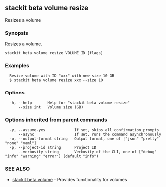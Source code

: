 ## stackit beta volume resize

Resizes a volume

### Synopsis

Resizes a volume.

```
stackit beta volume resize VOLUME_ID [flags]
```

### Examples

```
  Resize volume with ID "xxx" with new size 10 GB
  $ stackit beta volume resize xxx --size 10
```

### Options

```
  -h, --help       Help for "stackit beta volume resize"
      --size int   Volume size (GB)
```

### Options inherited from parent commands

```
  -y, --assume-yes             If set, skips all confirmation prompts
      --async                  If set, runs the command asynchronously
  -o, --output-format string   Output format, one of ["json" "pretty" "none" "yaml"]
  -p, --project-id string      Project ID
      --verbosity string       Verbosity of the CLI, one of ["debug" "info" "warning" "error"] (default "info")
```

### SEE ALSO

* [stackit beta volume](./stackit_beta_volume.md)	 - Provides functionality for volumes

